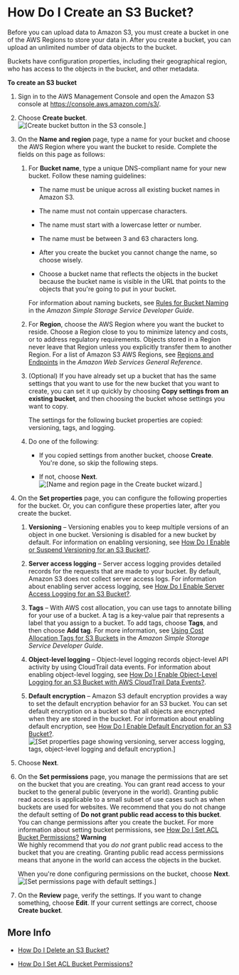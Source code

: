 # How Do I Create an S3 Bucket?<a name="create-bucket"></a>

Before you can upload data to Amazon S3, you must create a bucket in one of the AWS Regions to store your data in\. After you create a bucket, you can upload an unlimited number of data objects to the bucket\. 

Buckets have configuration properties, including their geographical region, who has access to the objects in the bucket, and other metadata\. 

**To create an S3 bucket**

1. Sign in to the AWS Management Console and open the Amazon S3 console at [https://console\.aws\.amazon\.com/s3/](https://console.aws.amazon.com/s3/)\.

1. Choose **Create bucket**\.  
![\[Create bucket button in the S3 console.\]](http://docs.aws.amazon.com/AmazonS3/latest/user-guide/images/create-bucket.png)

1. On the **Name and region** page, type a name for your bucket and choose the AWS Region where you want the bucket to reside\. Complete the fields on this page as follows:

   1. For **Bucket name**, type a unique DNS\-compliant name for your new bucket\. Follow these naming guidelines: 

      + The name must be unique across all existing bucket names in Amazon S3\. 

      + The name must not contain uppercase characters\.

      + The name must start with a lowercase letter or number\.

      + The name must be between 3 and 63 characters long\.

      + After you create the bucket you cannot change the name, so choose wisely\. 

      + Choose a bucket name that reflects the objects in the bucket because the bucket name is visible in the URL that points to the objects that you're going to put in your bucket\.

      For information about naming buckets, see [Rules for Bucket Naming](http://docs.aws.amazon.com/AmazonS3/latest/dev//BucketRestrictions.html#bucketnamingrules) in the *Amazon Simple Storage Service Developer Guide*\.

   1. For **Region**, choose the AWS Region where you want the bucket to reside\. Choose a Region close to you to minimize latency and costs, or to address regulatory requirements\. Objects stored in a Region never leave that Region unless you explicitly transfer them to another Region\. For a list of Amazon S3 AWS Regions, see [Regions and Endpoints](http://docs.aws.amazon.com/general/latest/gr/rande.html#s3_region) in the *Amazon Web Services General Reference*\.

   1. \(Optional\) If you have already set up a bucket that has the same settings that you want to use for the new bucket that you want to create, you can set it up quickly by choosing **Copy settings from an existing bucket**, and then choosing the bucket whose settings you want to copy\.

      The settings for the following bucket properties are copied: versioning, tags, and logging\.

   1. Do one of the following:

      + If you copied settings from another bucket, choose **Create**\. You're done, so skip the following steps\.

      + If not, choose **Next**\.  
![\[Name and region page in the Create bucket wizard.\]](http://docs.aws.amazon.com/AmazonS3/latest/user-guide/images/create-bucket-name-region.png)

1. On the **Set properties** page, you can configure the following properties for the bucket\. Or, you can configure these properties later, after you create the bucket\.

   1. **Versioning** – Versioning enables you to keep multiple versions of an object in one bucket\. Versioning is disabled for a new bucket by default\. For information on enabling versioning, see [How Do I Enable or Suspend Versioning for an S3 Bucket?](enable-versioning.md)\.

   1. **Server access logging** – Server access logging provides detailed records for the requests that are made to your bucket\. By default, Amazon S3 does not collect server access logs\. For information about enabling server access logging, see [How Do I Enable Server Access Logging for an S3 Bucket?](server-access-logging.md)\.

   1. **Tags** – With AWS cost allocation, you can use tags to annotate billing for your use of a bucket\. A tag is a key\-value pair that represents a label that you assign to a bucket\. To add tags, choose **Tags**, and then choose **Add tag**\. For more information, see [Using Cost Allocation Tags for S3 Buckets](http://docs.aws.amazon.com/AmazonS3/latest/dev//CostAllocTagging.html) in the *Amazon Simple Storage Service Developer Guide*\.

   1. **Object\-level logging** – Object\-level logging records object\-level API activity by using CloudTrail data events\. For information about enabling object\-level logging, see [How Do I Enable Object\-Level Logging for an S3 Bucket with AWS CloudTrail Data Events?](enable-cloudtrail-events.md)\.

   1. **Default encryption** – Amazon S3 default encryption provides a way to set the default encryption behavior for an S3 bucket\. You can set default encryption on a bucket so that all objects are encrypted when they are stored in the bucket\. For information about enabling default encryption, see [How Do I Enable Default Encryption for an S3 Bucket?](default-bucket-encryption.md)\.  
![\[Set properties page showing versioning, server access logging, tags, object-level
            logging and default encryption.\]](http://docs.aws.amazon.com/AmazonS3/latest/user-guide/images/create-bucket-set-properties.png)

1. Choose **Next**\.

1. On the **Set permissions** page, you manage the permissions that are set on the bucket that you are creating\. You can grant read access to your bucket to the general public \(everyone in the world\)\. Granting public read access is applicable to a small subset of use cases such as when buckets are used for websites\. We recommend that you do not change the default setting of **Do not grant public read access to this bucket**\. You can change permissions after you create the bucket\. For more information about setting bucket permissions, see [How Do I Set ACL Bucket Permissions?](set-bucket-permissions.md) 
**Warning**  
We highly recommend that you *do not* grant public read access to the bucket that you are creating\. Granting public read access permissions means that anyone in the world can access the objects in the bucket\. 

   When you're done configuring permissions on the bucket, choose **Next**\.  
![\[Set permissions page with default settings.\]](http://docs.aws.amazon.com/AmazonS3/latest/user-guide/images/create-bucket-set-permissions.png)

1. On the **Review** page, verify the settings\. If you want to change something, choose **Edit**\. If your current settings are correct, choose **Create bucket**\.

## More Info<a name="create-bucket-moreinfo"></a>

+ [How Do I Delete an S3 Bucket?](delete-bucket.md)

+ [How Do I Set ACL Bucket Permissions?](set-bucket-permissions.md)